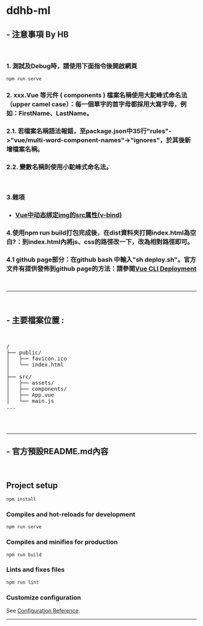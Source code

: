 # ddhb-ml


## - 注意事項 By HB
<br>

### 1. 測試及Debug時，請使用下面指令後開啟網頁
```
npm run serve
```

### 2. xxx.Vue 等元件 ( components ) 檔案名稱使用大駝峰式命名法（upper camel case）：每一個單字的首字母都採用大寫字母，例如：FirstName、LastName。  
### 2.1. 若檔案名稱語法報錯，至package.json中35行"rules"->"vue/multi-word-component-names"->"ignores"，於其後新增檔案名稱。
### 2.2. 變數名稱則使用小駝峰式命名法。

<br>

### 3.雜項
- ### [Vue中动态绑定img的src属性(v-bind)](https://blog.csdn.net/ji_ban/article/details/108141905)


### 4.使用npm run build打包完成後，在dist資料夾打開index.html為空白?：到index.html內將js、css的路徑改一下，改為相對路徑即可。

### 4.1 github page部分：在github bash 中輸入"sh deploy.sh"。官方文件有提供發佈到github page的方法：請參閱[Vue CLI Deployment](https://cli.vuejs.org/guide/deployment.html#github-pages)


<br>

---
<br>

## - 主要檔案位置 :  
<br>

<pre>
/
├── public/
│   ├── favicon.ico
│   └── index.html
│
├── src/
│   ├── assets/ 
│   ├── components/
│   ├── App.vue
│   └── main.js 
...
</pre>



<br>
<br>

---
## - 官方預設README.md內容  
<br>

## Project setup
```
npm install
```

### Compiles and hot-reloads for development
```
npm run serve
```

### Compiles and minifies for production
```
npm run build
```

### Lints and fixes files
```
npm run lint
```

### Customize configuration
See [Configuration Reference](https://cli.vuejs.org/config/).

---
